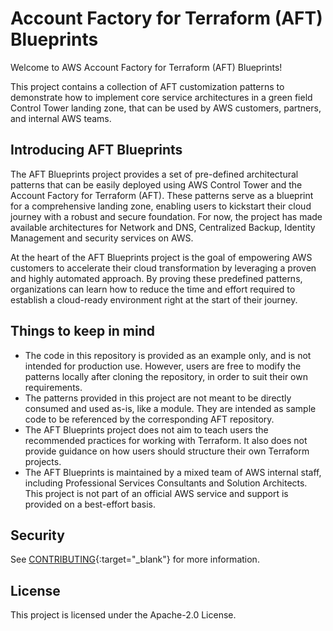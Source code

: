 # Account Factory for Terraform (AFT) Blueprints

Welcome to AWS Account Factory for Terraform (AFT) Blueprints!

This project contains a collection of AFT customization patterns to demonstrate how to implement core service architectures in a green field Control Tower landing zone, that can be used by AWS customers, partners, and internal AWS teams.

## Introducing AFT Blueprints

The AFT Blueprints project provides a set of pre-defined architectural patterns that can be easily deployed using AWS Control Tower and the Account Factory for Terraform (AFT). These patterns serve as a blueprint for a comprehensive landing zone, enabling users to kickstart their cloud journey with a robust and secure foundation. For now, the project has made available architectures for Network and DNS, Centralized Backup, Identity Management and security services on AWS.

At the heart of the AFT Blueprints project is the goal of empowering AWS customers to accelerate their cloud transformation by leveraging a proven and highly automated approach. By proving these predefined patterns, organizations can learn how to reduce the time and effort required to establish a cloud-ready environment right at the start of their journey.

## Things to keep in mind

- The code in this repository is provided as an example only, and is not intended for production use. However, users are free to modify the patterns locally after cloning the repository, in order to suit their own requirements.
- The patterns provided in this project are not meant to be directly consumed and used as-is, like a module. They are intended as sample code to be referenced by the corresponding AFT repository.
- The AFT Blueprints project does not aim to teach users the recommended practices for working with Terraform. It also does not provide guidance on how users should structure their own Terraform projects.
- The AFT Blueprints is maintained by a mixed team of AWS internal staff, including Professional Services Consultants and Solution Architects. This project is not part of an official AWS service and support is provided on a best-effort basis.

## Security

See [CONTRIBUTING](https://github.com/awslabs/aft-blueprints/blob/main/CONTRIBUTING.md#security-issue-notifications){:target="\_blank"} for more information.

## License

This project is licensed under the Apache-2.0 License.
